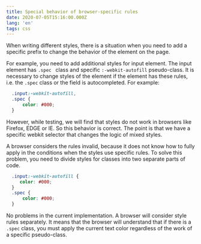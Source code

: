 ```yaml
---
title: Special behavior of browser-specific rules
date: 2020-07-05T15:16:00.000Z
lang: 'en'
tags: css
---
```

When writing different styles, there is a situation when you need to add a specific prefix to change the behavior of the element on the page.

For example, you need to add additional styles for input element. The input element has <code>.spec </code> class and specific <code>:-webkit-autofill</code> pseudo-class. It is necessary to change styles of the element if the element has these rules, i.e. the <code>.spec</code> class or the field is autocompleted. For example:

```css
  .input:-webkit-autofill,
  .spec {
      color: #000;
  }
```
However, while testing, we will find that styles do not work in browsers like Firefox, EDGE or IE. So this behavior is correct. The point is that we have a specific webkit selector that changes the logic of mixed styles.

A browser considers the rules invalid, because it does not know how to fully apply in the conditions when the styles use specific rules. 
To solve this problem, you need to divide styles for classes into two separate parts of code.

```css
  .input:-webkit-autofill {
     color: #000;
  }
  .spec {
      color: #000;
  }
```

No problems in the current implementation. A browser will consider style rules separately. It means that the browser will understand that if there is a <code>.spec</code> class, you must apply the current text color regardless of the work of a specific pseudo-class.